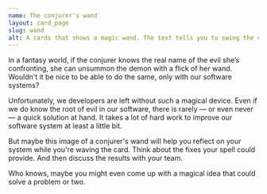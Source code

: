```yaml
---
name: The conjurer's wand
layout: card_page
slug: wand
alt: A cards that shows a magic wand. The text tells you to swing the card very hard. A smaller text says that this doesn't work to get rid of your problems.
---
```

In a fantasy world, if the conjurer knows the real name of the evil she’s confronting,
she can unsummon the demon with a flick of her wand.
Wouldn't it be nice to be able to do the same, only with our software systems? 

Unfortunately, we developers are left without such a magical device.
Even if we do know the root of evil in our software, there is rarely &mdash; or even never &mdash; a quick solution at hand. It takes a lot of hard work to improve our software system at least a little bit.

But maybe this image of a conjurer's wand will help you reflect on your system while you're waving the card.
Think about the fixes your spell could provide.
And then discuss the results with your team.

Who knows, maybe you might even come up with a magical idea that could solve a problem or two.
